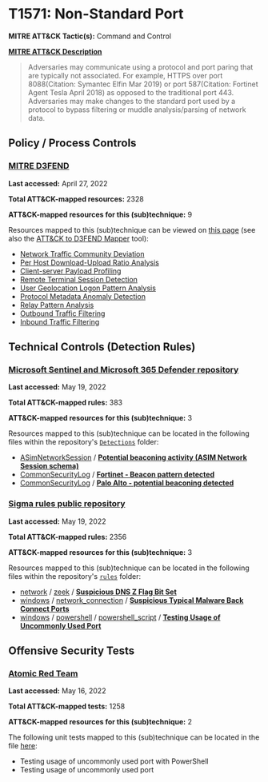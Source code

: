 # T1571: Non-Standard Port
**MITRE ATT&CK Tactic(s):** Command and Control

**[MITRE ATT&CK Description](https://attack.mitre.org/techniques/T1571)**
<blockquote>Adversaries may communicate using a protocol and port paring that are typically not associated. For example, HTTPS over port 8088(Citation: Symantec Elfin Mar 2019) or port 587(Citation: Fortinet Agent Tesla April 2018) as opposed to the traditional port 443. Adversaries may make changes to the standard port used by a protocol to bypass filtering or muddle analysis/parsing of network data.</blockquote>

## Policy / Process Controls
### [MITRE D3FEND](https://d3fend.mitre.org/)
**Last accessed:** April 27, 2022

**Total ATT&CK-mapped resources:** 2328

**ATT&CK-mapped resources for this (sub)technique:** 9

Resources mapped to this (sub)technique can be viewed on [this page](https://d3fend.mitre.org/) (see also the [ATT&CK to D3FEND Mapper](https://d3fend.mitre.org/tools/attack-mapper) tool):

* [Network Traffic Community Deviation](https://d3fend.mitre.org/techniques/d3f:NetworkTrafficCommunityDeviation)
* [Per Host Download-Upload Ratio Analysis](https://d3fend.mitre.org/techniques/d3f:PerHostDownload-UploadRatioAnalysis)
* [Client-server Payload Profiling](https://d3fend.mitre.org/techniques/d3f:Client-serverPayloadProfiling)
* [Remote Terminal Session Detection](https://d3fend.mitre.org/techniques/d3f:RemoteTerminalSessionDetection)
* [User Geolocation Logon Pattern Analysis](https://d3fend.mitre.org/techniques/d3f:UserGeolocationLogonPatternAnalysis)
* [Protocol Metadata Anomaly Detection](https://d3fend.mitre.org/techniques/d3f:ProtocolMetadataAnomalyDetection)
* [Relay Pattern Analysis](https://d3fend.mitre.org/techniques/d3f:RelayPatternAnalysis)
* [Outbound Traffic Filtering](https://d3fend.mitre.org/techniques/d3f:OutboundTrafficFiltering)
* [Inbound Traffic Filtering](https://d3fend.mitre.org/techniques/d3f:InboundTrafficFiltering)

## Technical Controls (Detection Rules)
### [Microsoft Sentinel and Microsoft 365 Defender repository](https://github.com/Azure/Azure-Sentinel)
**Last accessed:** May 19, 2022

**Total ATT&CK-mapped rules:** 383

**ATT&CK-mapped resources for this (sub)technique:** 3

Resources mapped to this (sub)technique can be located in the following files within the repository's <code>[Detections](https://github.com/Azure/Azure-Sentinel/tree/master/Detections)</code> folder:

* [ASimNetworkSession](https://github.com/Azure/Azure-Sentinel/tree/master/Detections/ASimNetworkSession/) / **[Potential beaconing activity (ASIM Network Session schema)](https://github.com/Azure/Azure-Sentinel/blob/master/Detections/ASimNetworkSession/PossibleBeaconingActivity.yaml)**
* [CommonSecurityLog](https://github.com/Azure/Azure-Sentinel/tree/master/Detections/CommonSecurityLog/) / **[Fortinet - Beacon pattern detected](https://github.com/Azure/Azure-Sentinel/blob/master/Detections/CommonSecurityLog/Fortinet-NetworkBeaconPattern.yaml)**
* [CommonSecurityLog](https://github.com/Azure/Azure-Sentinel/tree/master/Detections/CommonSecurityLog/) / **[Palo Alto - potential beaconing detected](https://github.com/Azure/Azure-Sentinel/blob/master/Detections/CommonSecurityLog/PaloAlto-NetworkBeaconing.yaml)**

### [Sigma rules public repository](https://github.com/SigmaHQ/sigma)
**Last accessed:** May 19, 2022

**Total ATT&CK-mapped rules:** 2356

**ATT&CK-mapped resources for this (sub)technique:** 3

Resources mapped to this (sub)technique can be located in the following files within the repository's <code>[rules](https://github.com/SigmaHQ/sigma/tree/master/rules)</code> folder:

* [network](https://github.com/SigmaHQ/sigma/tree/master/rules/network/) / [zeek](https://github.com/SigmaHQ/sigma/tree/master/rules/network/zeek/) / **[Suspicious DNS Z Flag Bit Set](https://github.com/SigmaHQ/sigma/blob/master/rules/network/zeek/zeek_dns_suspicious_zbit_flag.yml)**
* [windows](https://github.com/SigmaHQ/sigma/tree/master/rules/windows/) / [network_connection](https://github.com/SigmaHQ/sigma/tree/master/rules/windows/network_connection/) / **[Suspicious Typical Malware Back Connect Ports](https://github.com/SigmaHQ/sigma/blob/master/rules/windows/network_connection/net_connection_win_malware_backconnect_ports.yml)**
* [windows](https://github.com/SigmaHQ/sigma/tree/master/rules/windows/) / [powershell](https://github.com/SigmaHQ/sigma/tree/master/rules/windows/powershell/) / [powershell_script](https://github.com/SigmaHQ/sigma/tree/master/rules/windows/powershell/powershell_script/) / **[Testing Usage of Uncommonly Used Port](https://github.com/SigmaHQ/sigma/blob/master/rules/windows/powershell/powershell_script/posh_ps_test_netconnection.yml)**


## Offensive Security Tests
### [Atomic Red Team](https://github.com/redcanaryco/atomic-red-team)
**Last accessed:** May 16, 2022

**Total ATT&CK-mapped tests:** 1258

**ATT&CK-mapped resources for this (sub)technique:** 2

The following unit tests mapped to this (sub)technique can be located in the file [here](https://github.com/redcanaryco/atomic-red-team/tree/master/atomics/T1571/T1571.yaml):

* Testing usage of uncommonly used port with PowerShell
* Testing usage of uncommonly used port

